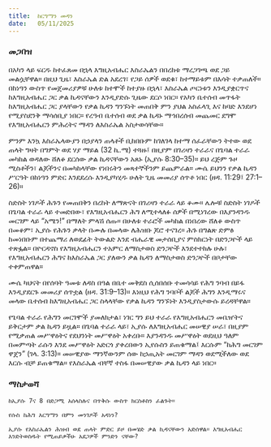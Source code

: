 ```yaml
---
title:  ከርግማን መዳን
date:   05/11/2025
---
```


### መጋበዝ

በአካን ላይ ፍርዱ ከተፈጸመ በኋላ እግዚአብሔር እስራኤልን በበረከቱ ማረጋገጫ ወደ ጋይ መልሷቸዋል። በዚህ ጊዜ፣ እስራኤል ድል አደረገ፣ የጋይ ሰዎች ወደቁ፣ ከተማይቱም በእሳት ተቃጠለች። በከነዓን ውስጥ የመጀመሪያዎቹ ሁለቱ ከተሞች ከተያዙ በኋላ፣ እስራኤል ጦርነቱን እንዲያቋርጥና ከእግዚአብሔር ጋር ቃል ኪዳናቸውን እንዲያድሱ ጊዜው ደርሶ ነበር። የአካን ቤተሰብ መጥፋት ከእግዚአብሔር ጋር ያላቸውን የቃል ኪዳን ግንኙነት መጠበቅ ምን ያህል አስፈላጊ እና ከባድ እንደሆነ የሚያስደንቅ ማሳሰቢያ ነበር። የረዓብ ቤተሰብ ወደ ቃል ኪዳኑ ማኅበረሰብ መጨመር ደግሞ የእግዚአብሔርን ምሕረትና ማዳን ለእስራኤል አስታወሳቸው።

ምንም እንኳ እስራኤላውያን በኃያላን ጠላቶች ቢከበቡም ከገለገላ ከተማ ሰፈራቸውን ትተው ወደ ጠላት ግዛት በግምት ወደ ሃያ ማይል (32 ኪ.ሜ) ተጓዙ፤ በዚያም በገሪዛን ተራራና በጌባል ተራራ መካከል ወዳለው ሸለቆ ደርሰው ቃል ኪዳናቸውን አጸኑ (ኢያሱ 8:30–35)። ይህ ረጅም ጉዞ ሚስቶችን፣ ልጆችንና በመካከላቸው የነበሩትን መጻተኞችንም ይጨምራል። ሙሴ ይህንን የቃል ኪዳን ሥርዓት በከነዓን ምድር እንደደረሱ እንዲያካሂዱ ሁለት ጊዜ መመሪያ ሰጥቶ ነበር (ዘዳ. 11:29፤ 27:1–26)።

ስድስት ነገዶች ሕጉን የመጠበቅን በረከት ለማጽናት በገሪዛን ተራራ ላይ ቆሙ። ሌሎቹ ስድስት ነገዶች በጌባል ተራራ ላይ ተመድበው፣ የእግዚአብሔርን ሕግ ለሚተላለፉ ሰዎች በሚነገረው በእያንዳንዱ መርገም ላይ “አሜን!” በማለት ምላሽ ሰጡ። በሁለቱ ተራሮች መካከል በነበረው ሸለቆ ውስጥ በመቆም፣ ኢያሱ የሕጉን ቃላት በሙሉ በመላው ለሕዝቡ ጆሮ ተናገረ። ሕጉ በግልጽ ድምፅ ከመነበቡም በተጨማሪ ለወደፊት ትውልድ እንደ ብሔራዊ መታሰቢያና ምስክርነት በድንጋዮች ላይ ተጽፏል። በዮርዳኖስ የእግዚአብሔርን ተአምር ለማስታወስ ድንጋዮች እንደተተከሉ ሁሉ፣ የእግዚአብሔርን ሕግና ከእስራኤል ጋር ያለውን ቃል ኪዳን ለማስታወስ ድንጋዮች በቦታቸው ተቀምጠዋል።

ሙሴ ካህናት በየሰባት ዓመቱ ለዳስ በዓል በቤተ መቅደስ ሲሰበሰቡ ተመሳሳይ የሕግ ንባብ በይፋ እንዲያደርጉ መመሪያ ሰጥቷል (ዘዳ. 31:9–13)። እነዚህ የሕግ ንባቦች ልጆች ሕግን እንዲማሩና መላው ቤተሰብ ከእግዚአብሔር ጋር ስላላቸው የቃል ኪዳን ግንኙነት እንዲያስታውሱ ይረዳቸዋል።

የጌባል ተራራ የሕግን መርገሞች ያመለክታል፣ ነገር ግን ይህ ተራራ የእግዚአብሔርን መቤዠትና ይቅርታም ቃል ኪዳን ይዟል። በጌባል ተራራ ላይ፣ ኢያሱ ለእግዚአብሔር መሠዊያ ሠራ፣ በዚያም የሚቃጠል መሥዋዕትና የደህንነት መሥዋዕት አቀረቡ። እያንዳንዱ መሥዋዕት ወደዚህ ዓለም በመምጣት ራሱን እንደ መሥዋዕት አድርጎ ያቀረበውን ኢየሱስን ይጠቁማል፤ እርሱም “ከሕግ መርገም ዋጀን” (ገላ. 3:13)። መሠዊያው ማንኛውንም ሰው ከኃጢአት መርገም ማዳን ወደሚችለው ወደ እርሱ ብቻ ይጠቁማል። የእስራኤል ብቸኛ ተስፋ በመሠዊያው ቃል ኪዳን ላይ ነበር።

### ማስታወሻ

`ከኢያሱ 7ና 8 በድጋሚ አሰላስሉና በጥቅሱ ውስጥ ክርስቶስን ፈልጉት።`

`የሱስ ከሕግ እርግማን በምን መንገዶች አዳነን?`

`ኢያሱ የእስራኤልን ሕዝብ ወደ ጠላት ምድር ይዞ በመሄድ ቃል ኪዳናቸውን አድሰዋል። እግዚአብሔር እንድትወስዱት የሚጠይቃችሁ አደጋዎች ምንድን ናቸው?`